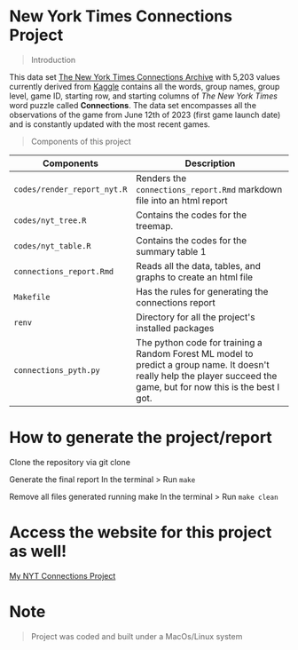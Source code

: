 # New York Times Connections Project

> Introduction

This data set [The New York Times Connections Archive](https://www.kaggle.com/datasets/eric27n/the-new-york-times-connections?resource=download) with 5,203 values currently derived from [Kaggle](https://www.kaggle.com/) contains all the words, group names, group level, game ID, starting row, and starting columns of *The New York Times* word puzzle called **Connections**. The data set encompasses all the observations of the game from June 12th of 2023 (first game launch date) and is constantly updated with the most recent games.

> Components of this project

| **Components**              | **Description**                                                                                                                                                        |
|---------------------------------|---------------------------------------|
| `codes/render_report_nyt.R` | Renders the `connections_report.Rmd` markdown file into an html report                                                                                                 |
| `codes/nyt_tree.R`          | Contains the codes for the treemap.                                                                                                                                    |
| `codes/nyt_table.R`         | Contains the codes for the summary table 1                                                                                                                             |
| `connections_report.Rmd`    | Reads all the data, tables, and graphs to create an html file                                                                                                          |
| `Makefile`                  | Has the rules for generating the connections report                                                                                                                    |
| `renv`                      | Directory for all the project's installed packages                                                                                                                     |
| `connections_pyth.py`       | The python code for training a Random Forest ML model to predict a group name. It doesn't really help the player succeed the game, but for now this is the best I got. |


# How to generate the project/report

Clone the repository via git clone

Generate the final report In the terminal \> Run `make`

Remove all files generated running make In the terminal \> Run `make clean`

# Access the website for this project as well!

[My NYT Connections Project](https://rpubs.com/kohguma/1269649)

# Note

> Project was coded and built under a MacOs/Linux system
